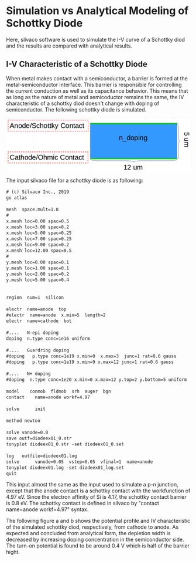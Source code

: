 # Simulation vs Analytical Modeling of Schottky Diode
Here, silvaco software is used to simulate the I-V curve of a Schottky diod and the results are compared with analytical results.

## I-V Characteristic of a Schottky Diode
When metal makes contact with a semiconductor, a barrier is formed at the metal-semiconductor interface. This barrier is responsible for controlling the current conduction as well as its capacitance behavior. This means that as long as the nature of metal and semicoductor remains the same, the IV characteristic of a schottky diod doesn't change with doping of semiconductor. The following schottky diode is simulated.

![](https://github.com/rvatanme/Device-Building-Blocks/blob/main/MS_Contacts/Simulation/schot-diode-str.png)

The input silvaco file for a schottky diode is as following:

    # (c) Silvaco Inc., 2019
    go atlas

    mesh  space.mult=1.0
    # 
    x.mesh loc=0.00 spac=0.5
    x.mesh loc=3.00 spac=0.2
    x.mesh loc=5.00 spac=0.25
    x.mesh loc=7.00 spac=0.25
    x.mesh loc=9.00 spac=0.2
    x.mesh loc=12.00 spac=0.5
    #
    y.mesh loc=0.00 spac=0.1
    y.mesh loc=1.00 spac=0.1
    y.mesh loc=2.00 spac=0.2
    y.mesh loc=5.00 spac=0.4


    region  num=1  silicon

    electr  name=anode  top
    #electr  name=anode  x.min=5  length=2
    electr  name=cathode  bot

    #....   N-epi doping 
    doping  n.type conc=1e16 uniform

    #....   Guardring doping 
    #doping   p.type conc=1e19 x.min=0  x.max=3  junc=1 rat=0.6 gauss
    #doping   p.type conc=1e19 x.min=9 x.max=12 junc=1 rat=0.6 gauss

    #....   N+ doping 
    #doping  n.type conc=1e20 x.min=0 x.max=12 y.top=2 y.bottom=5 uniform

    model    conmob  fldmob  srh  auger  bgn 
    contact    name=anode workf=4.97

    solve      init

    method newton

    solve vanode=0.0
    save outf=diodeex01_0.str
    tonyplot diodeex01_0.str -set diodeex01_0.set

    log   outfile=diodeex01.log
    solve      vanode=0.05  vstep=0.05  vfinal=1  name=anode
    tonyplot diodeex01.log -set diodeex01_log.set
    quit
   
   
This input almost the same as the input used to simulate a p-n junction, except that the anode contact is a schottky contact with the workfunction of 4.97 eV. Since the electron affinity of Si is 4.17, the schottky contact barrier is 0.8 eV. The schottky contact is defined in silvaco by "contact    name=anode workf=4.97" syntax.

The following figure a and b shows the potential profile and IV characteristic of the simulated schottky diod, respectively, from cathode to anode. As expected and concluded from analytical form, the depletion width is decreased by increasing doping concentration in the semiconductor side. The turn-on potential is found to be around 0.4 V which is half of the barrier hight.

![]()

